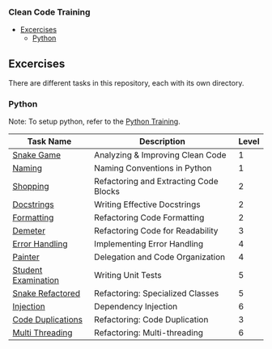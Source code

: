 ### Clean Code Training 

- [Excercises](#excercises)
  - [Python](#python)

## Excercises

There are different tasks in this repository, each with its own directory.  

### Python
Note: To setup python, refer to the [Python Training](./Python/README.md).
  
| Task Name | Description | Level |
|---|---|---|
| [Snake Game](./Python/src/01_introduction/README.md) | Analyzing & Improving Clean Code | 1 |
| [Naming](./Python/src/02_naming/README.md) | Naming Conventions in Python | 1 |
| [Shopping](./Python/src/03_codeblocks/README.md) | Refactoring and Extracting Code Blocks | 2 |
| [Docstrings](./Python/src/04_comments/README.md) | Writing Effective Docstrings | 2 |
| [Formatting](./Python/src/05_formatting/README.md) | Refactoring Code Formatting | 2 |
| [Demeter](./Python/src/06_demeter/README.md) | Refactoring Code for Readability | 3 |
| [Error Handling](./Python/src/07_error_handling/README.md) | Implementing Error Handling | 4 |
| [Painter](./Python/src/08_delegation/README.md) | Delegation and Code Organization | 4 |
| [Student Examination](./Python/src/09_testing/README.md) | Writing Unit Tests | 5 |
| [Snake Refactored](./Python/src/10_classes/README.md) | Refactoring: Specialized Classes | 5 |
| [Injection](./Python/src/11_injection/README.md) | Dependency Injection | 6 |
| [Code Duplications](./Python/src/12_duplication/README.md) | Refactoring: Code Duplication | 3 |
| [Multi Threading](./Python/src/13_multithreading/README.md) | Refactoring: Multi-threading | 6 |